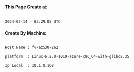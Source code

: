 
   
#### This Page Create at:

```bash

2024-02-14 - 03:29:05 UTC

```

#### Create By Machine:

```bash

Host Name : fv-az530-262

platform  : Linux-6.2.0-1019-azure-x86_64-with-glibc2.35

Ip Local  : 10.1.0.168

```

